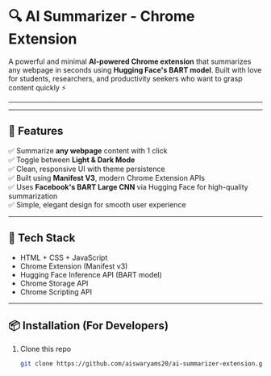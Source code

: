 # 🔍 AI Summarizer - Chrome Extension

A powerful and minimal **AI-powered Chrome extension** that summarizes any webpage in seconds using **Hugging Face's BART model**. Built with love for students, researchers, and productivity seekers who want to grasp content quickly ⚡

---

---

## 🚀 Features

✅ Summarize **any webpage** content with 1 click  
✅ Toggle between **Light & Dark Mode**  
✅ Clean, responsive UI with theme persistence  
✅ Built using **Manifest V3**, modern Chrome Extension APIs  
✅ Uses **Facebook's BART Large CNN** via Hugging Face for high-quality summarization  
✅ Simple, elegant design for smooth user experience  

---

## 🧠 Tech Stack

- HTML + CSS + JavaScript
- Chrome Extension (Manifest v3)
- Hugging Face Inference API (BART model)
- Chrome Storage API
- Chrome Scripting API

---

## 📦 Installation (For Developers)

1. Clone this repo  
   ```bash
   git clone https://github.com/aiswaryams20/ai-summarizer-extension.git

